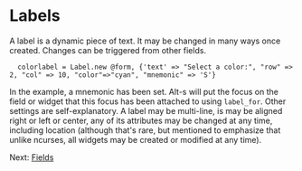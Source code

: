 # Labels

A label is a dynamic piece of text. It may be changed in many ways once created. Changes can be triggered from other fields.

      colorlabel = Label.new @form, {'text' => "Select a color:", "row" => 2, "col" => 10, "color"=>"cyan", "mnemonic" => 'S'}

In the example, a mnemonic has been set. Alt-s will put the focus on the field or widget that this focus has been attached to using `label_for`. Other settings are self-explanatory. A label may be multi-line, is may be aligned right or left or center, any of its attributes may be changed at any time, including location (although that's rare, but mentioned to emphasize that unlike ncurses, all widgets may be created or modified at any time).

Next: [Fields](field.md)
